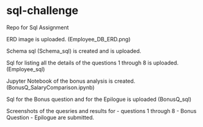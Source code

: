 # sql-challenge
Repo for Sql Assignment

ERD image is uploaded. (Employee_DB_ERD.png)

Schema sql (Schema_sql) is created and is uploaded.

Sql for listing all the details of the questions 1 through 8 is uploaded. (Employee_sql)

Jupyter Notebook of the bonus analysis is created. (BonusQ_SalaryComparison.ipynb)

Sql for the Bonus question and for the Epilogue is uploaded (BonusQ_sql)


Screenshots of the quesries and results for
    - questions 1 through 8 
    - Bonus Question 
    - Epilogue
    are submitted.
